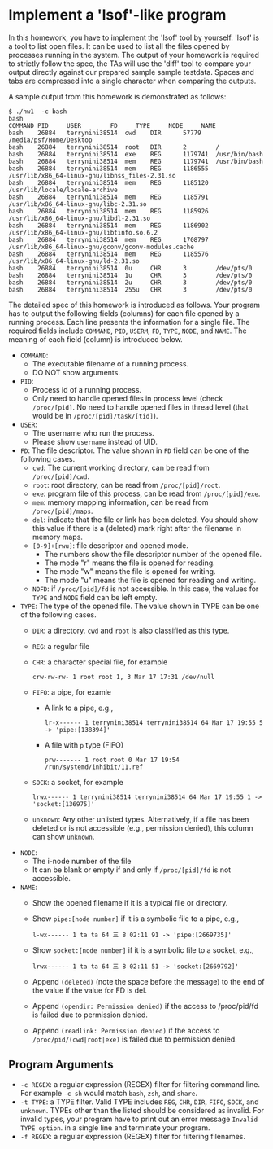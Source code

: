 # Implement a 'lsof'-like program
In this homework, you have to implement the 'lsof' tool by yourself. 'lsof' is a tool to list open files. It can be used to list all the files opened by processes running in the system. The output of your homework is required to strictly follow the spec, the TAs will use the 'diff' tool to compare your output directly against our prepared sample sample testdata. Spaces and tabs are compressed into a single character when comparing the outputs.

A sample output from this homework is demonstrated as follows:
```
$ ./hw1  -c bash
bash
COMMAND PID     USER      	FD     TYPE     NODE     NAME      
bash    26884   terrynini38514	cwd    DIR      57779    /media/psf/Home/Desktop
bash    26884   terrynini38514	root   DIR      2        /         
bash    26884   terrynini38514	exe    REG      1179741  /usr/bin/bash
bash    26884   terrynini38514	mem    REG      1179741  /usr/bin/bash
bash    26884   terrynini38514	mem    REG      1186555  /usr/lib/x86_64-linux-gnu/libnss_files-2.31.so
bash    26884   terrynini38514	mem    REG      1185120  /usr/lib/locale/locale-archive
bash    26884   terrynini38514	mem    REG      1185791  /usr/lib/x86_64-linux-gnu/libc-2.31.so
bash    26884   terrynini38514	mem    REG      1185926  /usr/lib/x86_64-linux-gnu/libdl-2.31.so
bash    26884   terrynini38514	mem    REG      1186902  /usr/lib/x86_64-linux-gnu/libtinfo.so.6.2
bash    26884   terrynini38514	mem    REG      1708797  /usr/lib/x86_64-linux-gnu/gconv/gconv-modules.cache
bash    26884   terrynini38514	mem    REG      1185576  /usr/lib/x86_64-linux-gnu/ld-2.31.so
bash    26884   terrynini38514	0u     CHR      3        /dev/pts/0
bash    26884   terrynini38514	1u     CHR      3        /dev/pts/0
bash    26884   terrynini38514	2u     CHR      3        /dev/pts/0
bash    26884   terrynini38514	255u   CHR      3        /dev/pts/0
```

The detailed spec of this homework is introduced as follows. Your program has to output the following fields (columns) for each file opened by a running process. Each line presents the information for a single file. The required fields include `COMMAND`, `PID`, `USERM`, `FD`, `TYPE`, `NODE`, and `NAME`. The meaning of each field (column) is introduced below.

* `COMMAND`:
  * The executable filename of a running process.
  * DO NOT show arguments.
* `PID`:
  * Process id of a running process.
  * Only need to handle opened files in process level (check `/proc/[pid]`. No need to handle opened files in thread level (that would be in `/proc/[pid]/task/[tid]`).
* `USER`:
  * The username who run the process.
  * Please show `username` instead of UID.
* `FD`: The file descriptor. The value shown in `FD` field can be one of the following cases.
  * `cwd`: The current working directory, can be read from `/proc/[pid]/cwd`.
  * `root`: root directory, can be read from `/proc/[pid]/root`.
  * `exe`: program file of this process, can be read from `/proc/[pid]/exe`.
  * `mem`: memory mapping information, can be read from `/proc/[pid]/maps`.
  * `del`: indicate that the file or link has been deleted. You should show this value if there is a (deleted) mark right after the filename in memory maps.
  * `[0-9]+[rwu]`: file descriptor and opened mode.
    - The numbers show the file descriptor number of the opened file.
    - The mode "r" means the file is opened for reading.
    - The mode "w" means the file is opened for writing.
    - The mode "u" means the file is opened for reading and writing.
  * `NOFD`: if `/proc/[pid]/fd` is not accessible. In this case, the values for `TYPE` and `NODE` field can be left empty.
* `TYPE`: The type of the opened file. The value shown in TYPE can be one of the following cases.
  * `DIR`: a directory. `cwd` and `root` is also classified as this type.
  * `REG`: a regular file
  * `CHR`: a character special file, for example
  
    ```crw-rw-rw- 1 root root 1, 3 Mar 17 17:31 /dev/null```

  * `FIFO`: a pipe, for examle
    - A link to a pipe, e.g.,

        ```lr-x------ 1 terrynini38514 terrynini38514 64 Mar 17 19:55 5 -> 'pipe:[138394]'```

    - A file with `p` type (FIFO)
  
        ```prw------- 1 root root 0 Mar 17 19:54 /run/systemd/inhibit/11.ref```

  * `SOCK`: a socket, for example
    
    ```lrwx------ 1 terrynini38514 terrynini38514 64 Mar 17 19:55 1 -> 'socket:[136975]'```

  * `unknown`: Any other unlisted types. Alternatively, if a file has been deleted or is not accessible (e.g., permission denied), this column can show `unknown`.
* `NODE`:
    * The i-node number of the file
    * It can be blank or empty if and only if `/proc/[pid]/fd` is not accessible.
* `NAME`:
  * Show the opened filename if it is a typical file or directory.
  * Show `pipe:[node number]` if it is a symbolic file to a pipe, e.g.,
    
    ```l-wx------ 1 ta ta 64 三 8 02:11 91 -> 'pipe:[2669735]'```

  * Show `socket:[node number]` if it is a symbolic file to a socket, e.g.,
    
    ```lrwx------ 1 ta ta 64 三 8 02:11 51 -> 'socket:[2669792]'```
  
  * Append  `(deleted)` (note the space before the message) to the end of the value if the value for FD is del.
  * Append  `(opendir: Permission denied)` if the access to /proc/pid/fd is failed due to permission denied.
  * Append  `(readlink: Permission denied)` if the access to `/proc/pid/(cwd|root|exe)` is failed due to permission denied.

## Program Arguments

* `-c REGEX`: a regular expression (REGEX) filter for filtering command line. For example `-c sh` would match `bash`, `zsh`, and `share`.
* `-t TYPE`: a TYPE filter. Valid TYPE includes `REG`, `CHR`, `DIR`, `FIFO`, `SOCK`, and `unknown`. TYPEs other than the listed should be considered as invalid. For invalid types, your program have to print out an error message `Invalid TYPE option`. in a single line and terminate your program.
* `-f REGEX`: a regular expression (REGEX) filter for filtering filenames.